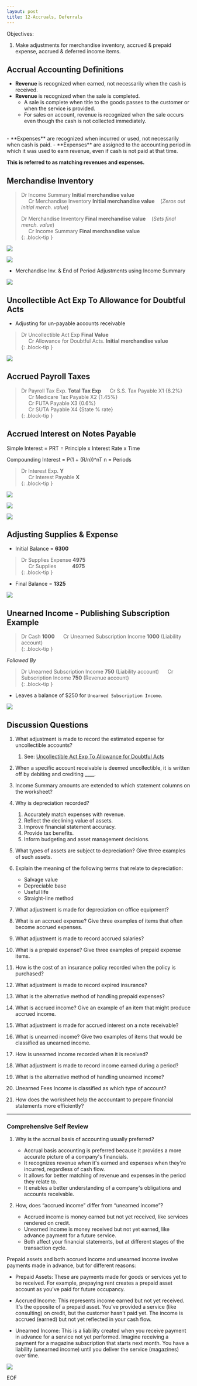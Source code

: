 ```yaml
---
layout: post
title: 12-Accruals, Deferrals
--- 
```



Objectives:

1. Make adjustments for merchandise inventory, accrued & prepaid expense, accrued & deferred income items.

## Accrual Accounting Definitions

- **Revenue** is recognized when earned, not necessarily when the cash is received.
- **Revenue** is recognized when the sale is completed.
  - A sale is complete when title to the goods passes to the customer or when the service is provided.
  - For sales on account, revenue is recognized when the sale occurs even though the cash is not collected immediately.
<br>
- **Expenses** are recognized when incurred or used, not necessarily when cash is paid.
- **Expenses** are assigned to the accounting period in which it was used to earn revenue, even if cash is not paid at that time.
  
**This is referred to as matching revenues and expenses.**

## Merchandise Inventory

> Dr Income Summary **Initial merchandise value**   
> &nbsp;&nbsp;&nbsp;&nbsp;&nbsp;Cr Merchandise Inventory **Initial merchandise value**  &nbsp;&nbsp;&nbsp;(*Zeros out initial merch. value*)    
> 
> Dr Merchandise Inventory **Final merchandise value**  &nbsp;&nbsp;&nbsp;(*Sets final merch. value*)    
> &nbsp;&nbsp;&nbsp;&nbsp;&nbsp;Cr Income Summary **Final merchandise value**  
{: .block-tip }

![](/assets/mc-graw-accounting-course/chap12-accurals/chap12.exer.merch.2.is.2.merch.png)

![](/assets/mc-graw-accounting-course/chap12-accurals/chap12.exer.2.png)

<!--
![](/assets/mc-graw-accounting-course/chap12-accurals/4.merch.inv.income.sum.png)

![](/assets/mc-graw-accounting-course/chap12-accurals/2.adjustments.4.merch.png)

![](/assets/mc-graw-accounting-course/chap12-accurals/2.steps.bal.adjustments.png)
-->

- Merchandise Inv. & End of Period Adjustments using Income Summary

![](/assets/mc-graw-accounting-course/chap12-accurals/3.income.summary.adjustments.png)

## Uncollectible Act Exp To Allowance for Doubtful Acts

- Adjusting for un-payable accounts receivable
  
> Dr Uncollectible Act Exp **Final Value**   
> &nbsp;&nbsp;&nbsp;&nbsp;&nbsp;Cr Allowance for Doubtful Acts. **Initial merchandise value**   
{: .block-tip }

![](/assets/mc-graw-accounting-course/chap12-accurals/chap12.ex.3.png)

<!--
![](/assets/mc-graw-accounting-course/chap12-accurals/5.uncollectible.doubtful.acts.png)

![](/assets/mc-graw-accounting-course/chap12-accurals/doubtuful.acts.png)
-->

## Accrued Payroll Taxes

> Dr Payroll Tax Exp. **Total Tax Exp**
> &nbsp;&nbsp;&nbsp;&nbsp;&nbsp;Cr S.S. Tax Payable X1 {6.2%}  
> &nbsp;&nbsp;&nbsp;&nbsp;&nbsp;Cr Medicare Tax Payable X2 {1.45%}  
> &nbsp;&nbsp;&nbsp;&nbsp;&nbsp;Cr FUTA Payable X3  {0.6%}  
> &nbsp;&nbsp;&nbsp;&nbsp;&nbsp;Cr SUTA Payable X4  {State % rate}  
{: .block-tip }

## Accrued Interest on Notes Payable

Simple Interest = PRT = Principle x Interest Rate x Time

Compounding Interest = P(1 + (R/n))^nT
n = Periods

> Dr Interest Exp. **Y**   
> &nbsp;&nbsp;&nbsp;&nbsp;&nbsp;Cr Interest Payable **X**   
{: .block-tip }  

![](/assets/mc-graw-accounting-course/chap12-accurals/chap12.ex.5.png)

![](/assets/mc-graw-accounting-course/chap12-accurals/chap12.ex.6.png)

![](/assets/mc-graw-accounting-course/chap12-accurals/chap12.ex.7.jpg)

## Adjusting Supplies & Expense

- Initial Balance = **6300**

> Dr Supplies Expense **4975**   
> &nbsp;&nbsp;&nbsp;&nbsp;&nbsp;Cr Supplies &nbsp;&nbsp;&nbsp;&nbsp;&nbsp;&nbsp;&nbsp;&nbsp;&nbsp;&nbsp;**4975**   
{: .block-tip }  

- Final Balance = **1325**  

![](/assets/mc-graw-accounting-course/chap12-accurals/6.accrued.prepaid.exp.ex.supplies.png)

## Unearned Income - Publishing Subscription Example

> Dr Cash **1000**
> &nbsp;&nbsp;&nbsp;&nbsp;&nbsp;Cr Unearned Subscription Income **1000** (Liability account)  
{: .block-tip }  

*Followed By*

> Dr Unearned Subscription Income **750** (Liability account)
> &nbsp;&nbsp;&nbsp;&nbsp;&nbsp;Cr Subscription Income **750**  (Revenue account)  
{: .block-tip }  

- Leaves a balance of $250 for `Unearned Subscription Income`.

![](/assets/mc-graw-accounting-course/chap12-accurals/7.unearned.income.4.publishing.example.png)

## Discussion Questions

1. What adjustment is made to record the estimated expense for uncollectible accounts?
   1. See: [Uncollectible Act Exp To Allowance for Doubtful Acts](#Uncollectible-Act-Exp-To-Allowance-for-Doubtful-Acts)

2. When a specific account receivable is deemed uncollectible, it is written off by debiting and crediting ____.

3. Income Summary amounts are extended to which statement columns on the worksheet?

4. Why is depreciation recorded?
   1. Accurately match expenses with revenue.
   2. Reflect the declining value of assets.
   3. Improve financial statement accuracy.
   4. Provide tax benefits.
   5. Inform budgeting and asset management decisions.

5. What types of assets are subject to depreciation? Give three examples of such assets.

6. Explain the meaning of the following terms that relate to depreciation:
    - Salvage value
    - Depreciable base
    - Useful life
    - Straight-line method

7. What adjustment is made for depreciation on office equipment?

8. What is an accrued expense? Give three examples of items that often become accrued expenses.

9. What adjustment is made to record accrued salaries?

10. What is a prepaid expense? Give three examples of prepaid expense items.

11. How is the cost of an insurance policy recorded when the policy is purchased?

12. What adjustment is made to record expired insurance?

13. What is the alternative method of handling prepaid expenses?

14. What is accrued income? Give an example of an item that might produce accrued income.

15. What adjustment is made for accrued interest on a note receivable?

16. What is unearned income? Give two examples of items that would be classified as unearned income.

17. How is unearned income recorded when it is received?

18. What adjustment is made to record income earned during a period?

19. What is the alternative method of handling unearned income?

20. Unearned Fees Income is classified as which type of account?

21. How does the worksheet help the accountant to prepare financial statements more efficiently?

---

### Comprehensive Self Review

1. Why is the accrual basis of accounting usually preferred?  
   - Accrual basis accounting is preferred because it provides a more accurate picture of a company's financials.
   - It recognizes revenue when it's earned and expenses when they're incurred, regardless of cash flow.
   - It allows for better matching of revenue and expenses in the period they relate to.
   - It enables a better understanding of a company's obligations and accounts receivable.

2. How, does “accrued income” differ from “unearned income”?
   - Accrued income is money earned but not yet received, like services rendered on credit.
   - Unearned income is money received but not yet earned, like advance payment for a future service.
   - Both affect your financial statements, but at different stages of the transaction cycle.

Prepaid assets and both accrued income and unearned income involve payments made in advance, but for different reasons:

- Prepaid Assets: These are payments made for goods or services yet to be received.  For example, prepaying rent creates a prepaid asset account as you've paid for future occupancy.

- Accrued Income: This represents income earned but not yet received. It's the opposite of a prepaid asset. You've provided a service (like consulting) on credit, but the customer hasn't paid yet. The income is accrued (earned) but not yet reflected in your cash flow.

- Unearned Income: This is a liability created when you receive payment in advance for a service not yet performed.  Imagine receiving a payment for a magazine subscription that starts next month. You have a liability (unearned income) until you deliver the service (magazines) over time.

![](/assets/mc-graw-accounting-course/chap12-accurals/8.over.all.review.png)

EOF
